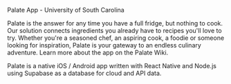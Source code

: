 Palate App - University of South Carolina

Palate is the answer for any time you have a full fridge, but nothing to cook. Our solution connects ingredients you already have to recipes you'll love to try. Whether you're a seasoned chef, an aspiring cook, a foodie or someone looking for inspiration, Palate is your gateway to an endless culinary adventure. Learn more about the app on the Palate Wiki.

Palate is a native iOS / Android app written with React Native and Node.js using Supabase as a database for cloud and API data.
